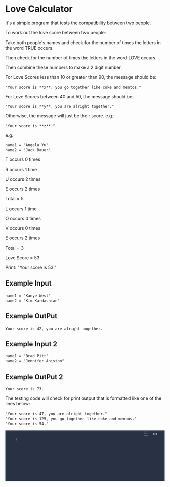 
# Love Calculator

It's a simple program that tests the compatibility between two people.

To work out the love score between two people:

Take both people's names and check for the number of times the letters in the word TRUE occurs.

Then check for the number of times the letters in the word LOVE occurs.

Then combine these numbers to make a 2 digit number.

For Love Scores less than 10 or greater than 90, the message should be:

```
"Your score is **x**, you go together like coke and mentos."
```
For Love Scores between 40 and 50, the message should be:

```
"Your score is **y**, you are alright together."
```
Otherwise, the message will just be their score. e.g.:

```
"Your score is **z**."
```
e.g.

```
name1 = "Angela Yu"
name2 = "Jack Bauer"
```

T occurs 0 times

R occurs 1 time

U occurs 2 times

E occurs 2 times

Total = 5

L occurs 1 time

O occurs 0 times

V occurs 0 times

E occurs 2 times

Total = 3

Love Score = 53

Print: "Your score is 53."


## Example Input
```
name1 = "Kanye West"
name2 = "Kim Kardashian"
```

## Example OutPut

```
Your score is 42, you are alright together.
```

## Example Input 2
```
name1 = "Brad Pitt"
name2 = "Jennifer Aniston"
```

## Example OutPut 2

```
Your score is 73.
```
The testing code will check for print output that is formatted like one of the lines below:
```
"Your score is 47, you are alright together."
"Your score is 125, you go together like coke and mentos."
"Your score is 54."
```


![count words](https://github.com/Abdurahman-hassan/100DaysOfCode/blob/Day03/Day03/3.6.LoveCalculator/3.5.love_calc.gif?raw=true)
